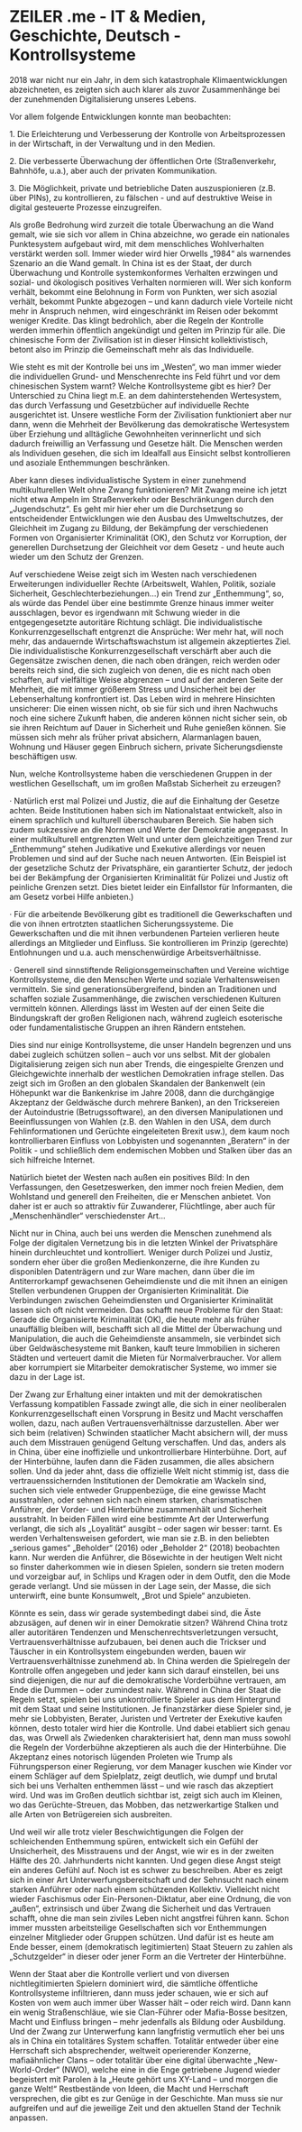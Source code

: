 # ZEILER .me - IT & Medien, Geschichte, Deutsch - Kontrollsysteme

2018 war nicht nur ein Jahr, in dem sich katastrophale Klimaentwicklungen abzeichneten, es zeigten sich auch klarer als zuvor Zusammenhänge bei der zunehmenden Digitalisierung unseres Lebens.

Vor allem folgende Entwicklungen konnte man beobachten:

1\. Die Erleichterung und Verbesserung der Kontrolle von Arbeitsprozessen in der Wirtschaft, in der Verwaltung und in den Medien.

2\. Die verbesserte Überwachung der öffentlichen Orte (Straßenverkehr, Bahnhöfe, u.a.), aber auch der privaten Kommunikation.

3\. Die Möglichkeit, private und betriebliche Daten auszuspionieren (z.B. über PINs), zu kontrollieren, zu fälschen - und auf destruktive Weise in digital gesteuerte Prozesse einzugreifen.

Als große Bedrohung wird zurzeit die totale Überwachung an die Wand gemalt, wie sie sich vor allem in China abzeichne, wo gerade ein nationales Punktesystem aufgebaut wird, mit dem menschliches Wohlverhalten verstärkt werden soll. Immer wieder wird hier Orwells „1984“ als warnendes Szenario an die Wand gemalt. In China ist es der Staat, der durch Überwachung und Kontrolle systemkonformes Verhalten erzwingen und sozial- und ökologisch positives Verhalten normieren will. Wer sich konform verhält, bekommt eine Belohnung in Form von Punkten, wer sich asozial verhält, bekommt Punkte abgezogen – und kann dadurch viele Vorteile nicht mehr in Anspruch nehmen, wird eingeschränkt im Reisen oder bekommt weniger Kredite. Das klingt bedrohlich, aber die Regeln der Kontrolle werden immerhin öffentlich angekündigt und gelten im Prinzip für alle. Die chinesische Form der Zivilisation ist in dieser Hinsicht kollektivistisch, betont also im Prinzip die Gemeinschaft mehr als das Individuelle.

Wie steht es mit der Kontrolle bei uns im „Westen“, wo man immer wieder die individuellen Grund- und Menschenrechte ins Feld führt und vor dem chinesischen System warnt? Welche Kontrollsysteme gibt es hier? Der Unterschied zu China liegt m.E. an dem dahinterstehenden Wertesystem, das durch Verfassung und Gesetzbücher auf individuelle Rechte ausgerichtet ist. Unsere westliche Form der Zivilisation funktioniert aber nur dann, wenn die Mehrheit der Bevölkerung das demokratische Wertesystem über Erziehung und alltägliche Gewohnheiten verinnerlicht und sich dadurch freiwillig an Verfassung und Gesetze hält. Die Menschen werden als Individuen gesehen, die sich im Idealfall aus Einsicht selbst kontrollieren und asoziale Enthemmungen beschränken.

Aber kann dieses individualistische System in einer zunehmend multikulturellen Welt ohne Zwang funktionieren? Mit Zwang meine ich jetzt nicht etwa Ampeln im Straßenverkehr oder Beschränkungen durch den „Jugendschutz“. Es geht mir hier eher um die Durchsetzung so entscheidender Entwicklungen wie den Ausbau des Umweltschutzes, der Gleichheit im Zugang zu Bildung, der Bekämpfung der verschiedenen Formen von Organisierter Kriminalität (OK), den Schutz vor Korruption, der generellen Durchsetzung der Gleichheit vor dem Gesetz - und heute auch wieder um den Schutz der Grenzen.

Auf verschiedene Weise zeigt sich im Westen nach verschiedenen Erweiterungen individueller Rechte (Arbeitswelt, Wahlen, Politik, soziale Sicherheit, Geschlechterbeziehungen…) ein Trend zur „Enthemmung“, so, als würde das Pendel über eine bestimmte Grenze hinaus immer weiter ausschlagen, bevor es irgendwann mit Schwung wieder in die entgegengesetzte autoritäre Richtung schlägt. Die individualistische Konkurrenzgesellschaft entgrenzt die Ansprüche: Wer mehr hat, will noch mehr, das andauernde Wirtschaftswachstum ist allgemein akzeptiertes Ziel. Die individualistische Konkurrenzgesellschaft verschärft aber auch die Gegensätze zwischen denen, die nach oben drängen, reich werden oder bereits reich sind, die sich zugleich von denen, die es nicht nach oben schaffen, auf vielfältige Weise abgrenzen – und auf der anderen Seite der Mehrheit, die mit immer größerem Stress und Unsicherheit bei der Lebenserhaltung konfrontiert ist. Das Leben wird in mehrere Hinsichten unsicherer: Die einen wissen nicht, ob sie für sich und ihren Nachwuchs noch eine sichere Zukunft haben, die anderen können nicht sicher sein, ob sie ihren Reichtum auf Dauer in Sicherheit und Ruhe genießen können. Sie müssen sich mehr als früher privat absichern, Alarmanlagen bauen, Wohnung und Häuser gegen Einbruch sichern, private Sicherungsdienste beschäftigen usw.

Nun, welche Kontrollsysteme haben die verschiedenen Gruppen in der westlichen Gesellschaft, um im großen Maßstab Sicherheit zu erzeugen?

· Natürlich erst mal Polizei und Justiz, die auf die Einhaltung der Gesetze achten. Beide Institutionen haben sich im Nationalstaat entwickelt, also in einem sprachlich und kulturell überschaubaren Bereich. Sie haben sich zudem sukzessive an die Normen und Werte der Demokratie angepasst. In einer multikulturell entgrenzten Welt und unter dem gleichzeitigen Trend zur „Enthemmung“ stehen Judikative und Exekutive allerdings vor neuen Problemen und sind auf der Suche nach neuen Antworten. (Ein Beispiel ist der gesetzliche Schutz der Privatsphäre, ein garantierter Schutz, der jedoch bei der Bekämpfung der Organisierten Kriminalität für Polizei und Justiz oft peinliche Grenzen setzt. Dies bietet leider ein Einfallstor für Informanten, die am Gesetz vorbei Hilfe anbieten.)

· Für die arbeitende Bevölkerung gibt es traditionell die Gewerkschaften und die von ihnen ertrotzten staatlichen Sicherungssysteme. Die Gewerkschaften und die mit ihnen verbundenen Parteien verlieren heute allerdings an Mitglieder und Einfluss. Sie kontrollieren im Prinzip (gerechte) Entlohnungen und u.a. auch menschenwürdige Arbeitsverhältnisse.

· Generell sind sinnstiftende Religionsgemeinschaften und Vereine wichtige Kontrollsysteme, die den Menschen Werte und soziale Verhaltensweisen vermitteln. Sie sind generationsübergreifend, binden an Traditionen und schaffen soziale Zusammenhänge, die zwischen verschiedenen Kulturen vermitteln können. Allerdings lässt im Westen auf der einen Seite die Bindungskraft der großen Religionen nach, während zugleich esoterische oder fundamentalistische Gruppen an ihren Rändern entstehen.

Dies sind nur einige Kontrollsysteme, die unser Handeln begrenzen und uns dabei zugleich schützen sollen – auch vor uns selbst. Mit der globalen Digitalisierung zeigen sich nun aber Trends, die eingespielte Grenzen und Gleichgewichte innerhalb der westlichen Demokratien infrage stellen. Das zeigt sich im Großen an den globalen Skandalen der Bankenwelt (ein Höhepunkt war die Bankenkrise im Jahre 2008, dann die durchgängige Akzeptanz der Geldwäsche durch mehrere Banken), an den Tricksereien der Autoindustrie (Betrugssoftware), an den diversen Manipulationen und Beeinflussungen von Wahlen (z.B. den Wahlen in den USA, dem durch Fehlinformationen und Gerüchte eingeleiteten Brexit usw.), dem kaum noch kontrollierbaren Einfluss von Lobbyisten und sogenannten „Beratern“ in der Politik - und schließlich dem endemischen Mobben und Stalken über das an sich hilfreiche Internet.

Natürlich bietet der Westen nach außen ein positives Bild: In den Verfassungen, den Gesetzeswerken, den immer noch freien Medien, dem Wohlstand und generell den Freiheiten, die er Menschen anbietet. Von daher ist er auch so attraktiv für Zuwanderer, Flüchtlinge, aber auch für „Menschenhändler“ verschiedenster Art...

Nicht nur in China, auch bei uns werden die Menschen zunehmend als Folge der digitalen Vernetzung bis in die letzten Winkel der Privatsphäre hinein durchleuchtet und kontrolliert. Weniger durch Polizei und Justiz, sondern eher über die großen Medienkonzerne, die ihre Kunden zu disponiblen Datenträgern und zur Ware machen, dann über die im Antiterrorkampf gewachsenen Geheimdienste und die mit ihnen an einigen Stellen verbundenen Gruppen der Organisierten Kriminalität. Die Verbindungen zwischen Geheimdiensten und Organisierter Kriminalität lassen sich oft nicht vermeiden. Das schafft neue Probleme für den Staat: Gerade die Organisierte Kriminalität (OK), die heute mehr als früher unauffällig bleiben will, beschafft sich all die Mittel der Überwachung und Manipulation, die auch die Geheimdienste ansammeln, sie verbindet sich über Geldwäschesysteme mit Banken, kauft teure Immobilien in sicheren Städten und verteuert damit die Mieten für Normalverbraucher. Vor allem aber korrumpiert sie Mitarbeiter demokratischer Systeme, wo immer sie dazu in der Lage ist.

Der Zwang zur Erhaltung einer intakten und mit der demokratischen Verfassung kompatiblen Fassade zwingt alle, die sich in einer neoliberalen Konkurrenzgesellschaft einen Vorsprung in Besitz und Macht verschaffen wollen, dazu, nach außen Vertrauensverhältnisse darzustellen. Aber wer sich beim (relativen) Schwinden staatlicher Macht absichern will, der muss auch dem Misstrauen genügend Geltung verschaffen. Und das, anders als in China, über eine inoffizielle und unkontrollierbare Hinterbühne. Dort, auf der Hinterbühne, laufen dann die Fäden zusammen, die alles absichern sollen. Und da jeder ahnt, dass die offizielle Welt nicht stimmig ist, dass die vertrauenssichernden Institutionen der Demokratie am Wackeln sind, suchen sich viele entweder Gruppenbezüge, die eine gewisse Macht ausstrahlen, oder sehnen sich nach einem starken, charismatischen Anführer, der Vorder- und Hinterbühne zusammenhält und Sicherheit ausstrahlt. In beiden Fällen wird eine bestimmte Art der Unterwerfung verlangt, die sich als „Loyalität“ ausgibt – oder sagen wir besser: tarnt. Es werden Verhaltensweisen gefordert, wie man sie z.B. in den beliebten „serious games“ „Beholder“ (2016) oder „Beholder 2“ (2018) beobachten kann. Nur werden die Anführer, die Bösewichte in der heutigen Welt nicht so finster daherkommen wie in diesen Spielen, sondern sie treten modern und vorzeigbar auf, in Schlips und Kragen oder in dem Outfit, den die Mode gerade verlangt. Und sie müssen in der Lage sein, der Masse, die sich unterwirft, eine bunte Konsumwelt, „Brot und Spiele“ anzubieten.

Könnte es sein, dass wir gerade systembedingt dabei sind, die Äste abzusägen, auf denen wir in einer Demokratie sitzen? Während China trotz aller autoritären Tendenzen und Menschenrechtsverletzungen versucht, Vertrauensverhältnisse aufzubauen, bei denen auch die Trickser und Täuscher in ein Kontrollsystem eingebunden werden, bauen wir Vertrauensverhältnisse zunehmend ab. In China werden die Spielregeln der Kontrolle offen angegeben und jeder kann sich darauf einstellen, bei uns sind diejenigen, die nur auf die demokratische Vorderbühne vertrauen, am Ende die Dummen – oder zumindest naiv. Während in China der Staat die Regeln setzt, spielen bei uns unkontrollierte Spieler aus dem Hintergrund mit dem Staat und seine Institutionen. Je finanzstärker diese Spieler sind, je mehr sie Lobbyisten, Berater, Juristen und Vertreter der Exekutive kaufen können, desto totaler wird hier die Kontrolle. Und dabei etabliert sich genau das, was Orwell als Zwiedenken charakterisiert hat, denn man muss sowohl die Regeln der Vorderbühne akzeptieren als auch die der Hinterbühne. Die Akzeptanz eines notorisch lügenden Proleten wie Trump als Führungsperson einer Regierung, vor dem Manager kuschen wie Kinder vor einem Schläger auf dem Spielplatz, zeigt deutlich, wie dumpf und brutal sich bei uns Verhalten enthemmen lässt – und wie rasch das akzeptiert wird. Und was im Großen deutlich sichtbar ist, zeigt sich auch im Kleinen, wo das Gerüchte-Streuen, das Mobben, das netzwerkartige Stalken und alle Arten von Betrügereien sich ausbreiten.

Und weil wir alle trotz vieler Beschwichtigungen die Folgen der schleichenden Enthemmung spüren, entwickelt sich ein Gefühl der Unsicherheit, des Misstrauens und der Angst, wie wir es in der zweiten Hälfte des 20. Jahrhunderts nicht kannten. Und gegen diese Angst steigt ein anderes Gefühl auf. Noch ist es schwer zu beschreiben. Aber es zeigt sich in einer Art Unterwerfungsbereitschaft und der Sehnsucht nach einem starken Anführer oder nach einem schützenden Kollektiv. Vielleicht nicht wieder Faschismus oder Ein-Personen-Diktatur, aber eine Ordnung, die von „außen“, extrinsisch und über Zwang die Sicherheit und das Vertrauen schafft, ohne die man sein ziviles Leben nicht angstfrei führen kann. Schon immer mussten arbeitsteilige Gesellschaften sich vor Enthemmungen einzelner Mitglieder oder Gruppen schützen. Und dafür ist es heute am Ende besser, einem (demokratisch legitimierten) Staat Steuern zu zahlen als „Schutzgelder“ in dieser oder jener Form an die Vertreter der Hinterbühne.

Wenn der Staat aber die Kontrolle verliert und von diversen nichtlegitimierten Spielern dominiert wird, die sämtliche öffentliche Kontrollsysteme infiltrieren, dann muss jeder schauen, wie er sich auf Kosten von wem auch immer über Wasser hält – oder reich wird. Dann kann ein wenig Straßenschläue, wie sie Clan-Führer oder Mafia-Bosse besitzen, Macht und Einfluss bringen – mehr jedenfalls als Bildung oder Ausbildung. Und der Zwang zur Unterwerfung kann langfristig vermutlich eher bei uns als in China ein totalitäres System schaffen. Totalitär entweder über eine Herrschaft sich absprechender, weltweit operierender Konzerne, mafiaähnlicher Clans – oder totalitär über eine digital überwachte „New-World-Order“ (NWO), welche eine in die Enge getriebene Jugend wieder begeistert mit Parolen à la „Heute gehört uns XY-Land – und morgen die ganze Welt!“ Restbestände von Ideen, die Macht und Herrschaft versprechen, die gibt es zur Genüge in der Geschichte. Man muss sie nur aufgreifen und auf die jeweilige Zeit und den aktuellen Stand der Technik anpassen.